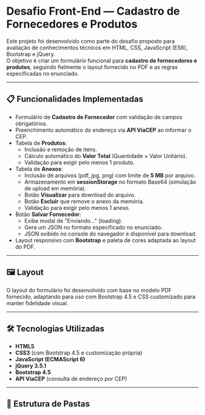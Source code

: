 # Desafio Front-End — Cadastro de Fornecedores e Produtos

Este projeto foi desenvolvido como parte do desafio proposto para avaliação de conhecimentos técnicos em HTML, CSS, JavaScript (ES6), Bootstrap e jQuery.  
O objetivo é criar um formulário funcional para **cadastro de fornecedores e produtos**, seguindo fielmente o layout fornecido no PDF e as regras especificadas no enunciado.

---

## 📋 Funcionalidades Implementadas

- Formulário de **Cadastro de Fornecedor** com validação de campos obrigatórios.
- Preenchimento automático do endereço via **API ViaCEP** ao informar o CEP.
- Tabela de **Produtos**:
  - Inclusão e remoção de itens.
  - Cálculo automático do **Valor Total** (Quantidade × Valor Unitário).
  - Validação para exigir pelo menos 1 produto.
- Tabela de **Anexos**:
  - Inclusão de arquivos (pdf, jpg, png) com limite de **5 MB** por arquivo.
  - Armazenamento em **sessionStorage** no formato Base64 (simulação de upload em memória).
  - Botão **Visualizar** para download do arquivo.
  - Botão **Excluir** que remove o anexo da memória.
  - Validação para exigir pelo menos 1 anexo.
- Botão **Salvar Fornecedor**:
  - Exibe modal de "Enviando..." (loading).
  - Gera um JSON no formato especificado no enunciado.
  - JSON exibido no console do navegador e disponível para download.
- Layout responsivo com **Bootstrap** e paleta de cores adaptada ao layout do PDF.

---

## 🖼 Layout

O layout do formulário foi desenvolvido com base no modelo PDF fornecido, adaptando para uso com Bootstrap 4.5 e CSS customizado para manter fidelidade visual.

---

## 🛠 Tecnologias Utilizadas

- **HTML5**
- **CSS3** (com Bootstrap 4.5 e customização própria)
- **JavaScript (ECMAScript 6)**
- **jQuery 3.5.1**
- **Bootstrap 4.5**
- **API ViaCEP** (consulta de endereço por CEP)

---

## 📂 Estrutura de Pastas

